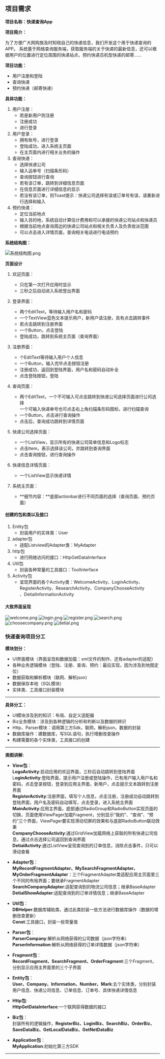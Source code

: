 ## 项目需求 ##

**项目名称：快递查询App**

**项目简介：**

为了方便广大网购族及时知晓自己的快递信息，我们开发这个用于快递查询的APP。
系统基于网络查询服务端，获取服务端的关于快递的最新信息，还可以根据用户的位置进行定位周围的快递站点，预约快递员机型快递的邮寄……

**项目功能：**

* 用户注册和登陆
* 查询快递
* 预约快递（邮寄快递）

**具体功能：**

1. 用户注册：
	* 若是新用户则注册
	* 注册成功
	* 进行登录
2. 用户登录：
	* 拥有账号，进行登录
	* 登陆成功，进入系统主页面
	* 在主页面内进行相关业务的操作
3. 查询快递：
	* 选择快递公司
	* 输入运单号（扫描条形码）
	* 查询按钮进行查询
	* 若有该订单，跳转到详细信息页面
	* 在信息页面进行详细信息的显示
	* 若没有该订单，则Toast提示：快递公司选择有误或订单号有误，请重新进行选择和输入
4. 预约快递：
	* 定位当前地点
	* 输入目的地，系统自动计算估计费用和可以承接的快递公司站点和快递员
	* 根据当前地点查询周边的快递公司站点和相关负责人及负责收派范围
	* 可以点击进入详情页面，查询相关电话进行电话预约

**系统结构图：**

![系统结构图.png](http://upload-images.jianshu.io/upload_images/596839-96544eb3a3f30538.png?imageMogr2/auto-orient/strip%7CimageView2/2/w/1240)

**页面设计**

1. 欢迎页面：
	* 只在第一次打开应用时显示
	* 三秒之后自动进入系统登出界面
2. 登录界面：
	* 两个EditText，等待输入用户名和密码
	* 一个TextView蓝色文本提示用户，新用户请注册，具有点击跳转事件
	* 若点击跳转到注册界面
	* 一个Button，点击登陆
	* 登陆成功，跳转到系统主页面（查询界面）
3. 注册界面：
	* 个EditText等待输入用户个人信息
	* 一个Button，输入完毕点击按钮注册
	* 注册成功，返回到登陆界面，用户名和密码自动补全
	* 点击登陆按钮，登陆
4. 查询页面：
	* 两个EditText，一个不可输入可点击跳转到快递公司选择页面进行公司选择<br>一个可输入快递单号也可点击右上角扫描条形码图标，进行扫描查询
	* 一个Button，点击进行查询操作
	* 点击后，查询成功跳转到详情页面
5. 快递公司选择页面：
	* 一个ListView，显示所有的快递公司简单信息和Logo标志
	* 点击Item，表示选择该公司，并跳转到查询界面
	* 点击查询按钮，进行查询操作
6. 快递信息详情页面：
	* 一个ListView显示快递详情


7. 系统主页面：
	* **细节内容：**底部actionbar进行不同页面的选择（查询页面、预约页面）



#### 创建的包和类以及接口 ####
1. Entity包
	* 封装用户的实体类：User
2. adapter包
	* 适配Listview的Adapter类：MyAdapter
3. http包
	* 进行网络访问的接口：HttpGetDataInterface
4. Util包
	* 封装各种常量的工具接口：ToolInterface
5. Activity包
    * 呈现界面的各个Activity类：WelcomeActivity、LoginActivity、<br>RegisterActivity、ResearchActivity、CompanyChooseActivity<br>、DetialInformationActivity

#### 大致界面呈现 ####
![welcome.png](http://upload-images.jianshu.io/upload_images/596839-6796459a777286de.png?imageMogr2/auto-orient/strip%7CimageView2/2/w/1240)
![login.png](http://upload-images.jianshu.io/upload_images/596839-22b3f60a232ba2d0.png?imageMogr2/auto-orient/strip%7CimageView2/2/w/1240)
![register.png](http://upload-images.jianshu.io/upload_images/596839-dd9d5615f793aeab.png?imageMogr2/auto-orient/strip%7CimageView2/2/w/1240)
![search.png](http://upload-images.jianshu.io/upload_images/596839-fc37315d297a6065.png?imageMogr2/auto-orient/strip%7CimageView2/2/w/1240)
![choosecompany.png](http://upload-images.jianshu.io/upload_images/596839-8a617fa9df80a78f.png?imageMogr2/auto-orient/strip%7CimageView2/2/w/1240)
![detial.png](http://upload-images.jianshu.io/upload_images/596839-a149c53164fb76a4.png?imageMogr2/auto-orient/strip%7CimageView2/2/w/1240)



### 快递查询项目分工 ###

**模块划分：**

* UI界面模块（界面呈现和数据加载：xml文件的制作、还有adapter的适配）
* 各种业务逻辑模块（登陆、注册、查询、预约：最后实现，因为涉及到地图定位）
* 数据获取和解析模块（联网、解析json）
* 数据保存本地（SQL模块）
* 实体类、工具接口封装模块

****

**具体分工：**

* UI模块涉及到的知识：布局、自定义适配器
* Biz业务模块：涉及到各种逻辑的分析和判断以及数据的辨识
* Http、Parser模块：调用第三方Sdk，联网，解析json，数据的封装
* 数据库操作：建数据库，写SQL语句，执行增删改查操作
* 构建需要的各个实体类，工具接口的创建

****

**类图讲解:**

* **View包**：
<br>**LogoActivity**:启动应用的欢迎界面，三秒后自动跳转到登陆界面
<br>L**oginActivity**:登陆界面，提示用户注册或登陆操作，已有用户输入用户名和密码，点击登录按钮，登录到应用主界面，新用户，点击提示文本跳转到注册界面
<br>**RegisterActivity**:注册界面，填写个人信息，点击注册，注册成功自动跳转到登陆界面，用户名及密码自动填写，点击登录，进入系统主界面
<br>**MainActivity**:应用主界面，底部通过RadioGroup和RadioButton实现页面的切换，页面使用ViewPager加载Fragment，分别显示“我的”、“查询”、“预约”三个界面，ViewPager要实现滑动切屏的效果和与底部RadioButton联动效果
<br>**CompanyChooseActivity**:通过GridView加载网络上获取的所有快递公司信息，通过点击选择公司返回到查询界面
<br>**DetialActivity**:通过ListView呈现查询到的订单信息，消除点击事件，只可以滑动查看

* **Adapter包**：
<br>**MyRecordFragmentAdapter、MySearchFragmentAdapter、MyOrderFragmentAdapter**：三个FragmentAdapter类适配应用主页面里三个不同的布局界面；要继承FragmentAdapter
<br>**SearchCompanyAdapter**:适配查询到的物流公司信息；继承BaseAdapter
<br>**DetialShowAdapter**:适配查询到的订单详情信息；继承BaseAdapter
* **Util包**：
<br>**DBHelper**:数据库辅助类，通过此类封装一些方法进行数据库操作（数据的增删改查更新）
<br>**Const**:工具接口，封装一些常量值

* **Parser包**：
<br>**ParserCompany**:解析从网络获得的公司数据（json字符串）
<br>**ParserInformation**:解析从网络获得的订单详情数据（json字符串）

* **Fragment包**：
<br>**RecordFragment、SearchFragment、OrderFragment**:三个Fragment，分别显示应用主界面里的三个子界面

* **Entity包**：
<br>**User、Company、Information、Number、Mark**:五个实体类，分别封装用户信息、快递公司信息、订单信息、订单号、具体快递详情信息

* **Http包**:
<br>**HttpGetDataInterface**:一个联网获得数据的接口

* **Biz包**：
<br>封装所有的逻辑操作，**RegisterBiz、LoginBiz、SearchBiz、OrderBiz、SaveDataBiz、GetLocalDataBiz、GetNetDataBiz**

* **Application包**：
<br>**MyApplication**:初始化第三方SDK
****
